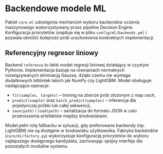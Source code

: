 # Backendowe modele ML

Pakiet `core.ml` udostępnia mechanizm wyboru backendów uczenia maszynowego
wykorzystywany przez pipeline Decision Engine. Konfiguracja priorytetów
znajduje się w pliku `config/ml/backends.yml` i pozwala określić kolejność
prób uruchomienia konkretnych implementacji.

## Referencyjny regresor liniowy

Backend `reference` to lekki model regresji liniowej działający w czystym
Pythonie. Implementacja bazuje na równaniach normalnych rozwiązywanych
eliminacją Gaussa, dzięki czemu nie wymaga dodatkowych bibliotek takich jak
NumPy czy LightGBM. Model obsługuje następujące operacje:

- `fit(samples, targets)` – trening na zbiorze prób złożonym z map cech,
- `predict(sample)` oraz `batch_predict(samples)` – inferencja dla pojedynczej
  próbki lub całej sekwencji,
- `save(path)` i `load(path)` – serializacja do formatu JSON w celu przenoszenia
  artefaktów między środowiskami.

Model pełni rolę fallbacku w sytuacji, gdy preferowane backendy (np. LightGBM)
nie są dostępne w środowisku użytkownika. Fabryka backendów (`core/ml/factory.py`)
wykorzystuje konfigurację priorytetów do wyboru najlepszego dostępnego
kandydata, zachowując spójny interfejs dla pozostałych modułów systemu.
